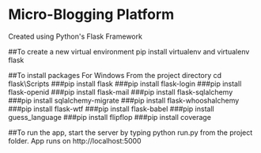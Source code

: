 Micro-Blogging Platform
=======================

Created using Python's Flask Framework

##To create a new virtual environment pip install virtualenv and virtualenv flask

##To install packages
  For Windows
From the project directory cd flask\Scripts
###pip install flask
###pip install flask-login
###pip install flask-openid
###pip install flask-mail
###pip install flask-sqlalchemy
###pip install sqlalchemy-migrate
###pip install flask-whooshalchemy
###pip install flask-wtf
###pip install flask-babel
###pip install guess_language
###pip install flipflop
###pip install coverage

##To run the app, start the server by typing python run.py from the project folder. App runs on http://localhost:5000
